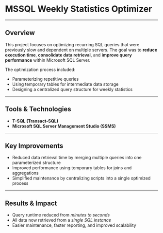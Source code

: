 # MSSQL Weekly Statistics Optimizer

---

## Overview

This project focuses on optimizing recurring SQL queries that were previously slow and dependent on multiple servers. The goal was to **reduce execution time**, **consolidate data retrieval**, and **improve query performance** within Microsoft SQL Server.

The optimization process included:

* Parameterizing repetitive queries
* Using temporary tables for intermediate data storage
* Designing a centralized query structure for weekly statistics

---

## Tools & Technologies

* **T-SQL (Transact-SQL)**
* **Microsoft SQL Server Management Studio (SSMS)**

---

## Key Improvements

* Reduced data retrieval time by merging multiple queries into one parameterized structure
* Improved performance using temporary tables for joins and aggregations
* Simplified maintenance by centralizing scripts into a single optimized process

---

## Results & Impact

* Query runtime reduced from *minutes to seconds*
* All data now retrieved from a *single SQL instance*
* Easier maintenance, faster reporting, and improved scalability
